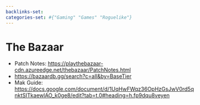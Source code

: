 ```yaml
---
backlinks-set: 
categories-set: #{"Gaming" "Games" "Roguelike"}
---
```

# The Bazaar

 - Patch Notes: https://playthebazaar-cdn.azureedge.net/thebazaar/PatchNotes.html
 - https://bazaardb.gg/search?c=all&by=BaseTier
 - Mak Guide: https://docs.google.com/document/d/1UqHwFWqz36OpHzGsJwV0rd5qnktSITkaewlAO_k0ge8/edit?tab=t.0#heading=h.fp9dqu8veyen
